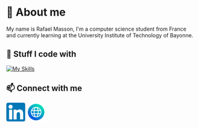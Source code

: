 # 👋 About me

My name is Rafael Masson, I'm a computer science student from France and currently learning at the University Institute of Technology of Bayonne.

## 🔧 Stuff I code with

[![My Skills](https://skillicons.dev/icons?i=py,cpp,qt,js,html,css,bootstrap,git,github,mysql,php,bash,ubuntu,debian,figma)](https://skillicons.dev)

## 📫 Connect with me

[<img width="50px" src="img/linkedin.png">](https://www.linkedin.com/in/rafaelmasson40)
[<img width="50px" src="img/web.png">](https://rafaelmasson4.wordpress.com/)
